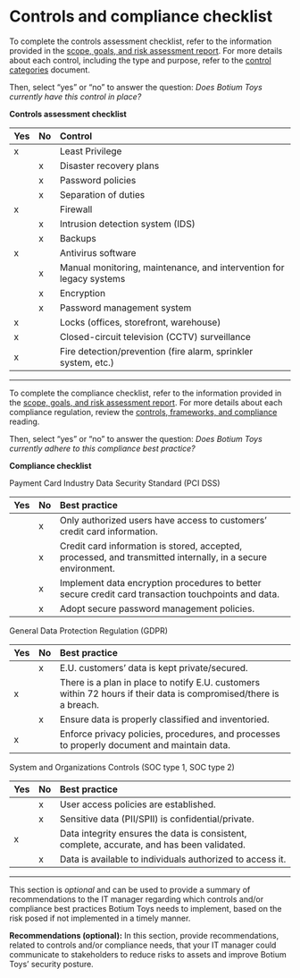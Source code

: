 # Controls and compliance checklist

To complete the controls assessment checklist, refer to the information provided in the [scope, goals, and risk assessment report](https://docs.google.com/document/d/1s2u_RuhRAI40JSh-eZHvaFsV1ZMxcNSWXifHDTOsgFc/template/preview#heading=h.evidx83t54sc). For more details about each control, including the type and purpose, refer to the [control categories](https://docs.google.com/document/d/1btezuy_bMKWoK8pd97ZuzdWB9y6au_zfkrpkfVf8ktI/template/preview) document.

Then, select “yes” or “no” to answer the question: *Does Botium Toys currently have this control in place?* 

**Controls assessment checklist**

|   Yes |     No | Control |
| ----- | ----- | :---- |
| x |  | Least Privilege |
|  | x | Disaster recovery plans |
|  |  x| Password policies |
|  | x | Separation of duties |
|x  |  | Firewall |
|  |x  | Intrusion detection system (IDS) |
|  |x  | Backups |
|x  |  | Antivirus software |
|  |x  | Manual monitoring, maintenance, and intervention for legacy systems |
|  |x  | Encryption |
|  |x  | Password management system |
|x  |  | Locks (offices, storefront, warehouse) |
|x  |  | Closed-circuit television (CCTV) surveillance |
|x  |  | Fire detection/prevention (fire alarm, sprinkler system, etc.) |

---

To complete the compliance checklist, refer to the information provided in the [scope, goals, and risk assessment report](https://docs.google.com/document/d/1s2u_RuhRAI40JSh-eZHvaFsV1ZMxcNSWXifHDTOsgFc/template/preview). For more details about each compliance regulation, review the [controls, frameworks, and compliance](https://www.coursera.org/learn/foundations-of-cybersecurity/supplement/xu4pr/controls-frameworks-and-compliance) reading.

Then, select “yes” or “no” to answer the question: *Does Botium Toys currently adhere to this compliance best practice?*

**Compliance checklist**

Payment Card Industry Data Security Standard (PCI DSS)

| Yes |     No | Best practice |
| ----- | ----- | :---- |
|  | x | Only authorized users have access to customers’ credit card information.  |
|  | x | Credit card information is stored, accepted, processed, and transmitted internally, in a secure environment. |
|  | x | Implement data encryption procedures to better secure credit card transaction touchpoints and data.  |
|  |  x| Adopt secure password management policies. |

General Data Protection Regulation (GDPR)

| Yes |     No | Best practice |
| ----- | ----- | :---- |
|  |  x| E.U. customers’ data is kept private/secured. |
| x |  | There is a plan in place to notify E.U. customers within 72 hours if their data is compromised/there is a breach. |
|  | x | Ensure data is properly classified and inventoried. |
| x |  | Enforce privacy policies, procedures, and processes to properly document and maintain data. |

System and Organizations Controls (SOC type 1, SOC type 2\) 

| Yes |     No | Best practice |
| ----- | ----- | :---- |
|  |  x| User access policies are established. |
|  | x | Sensitive data (PII/SPII) is confidential/private. |
| x |  | Data integrity ensures the data is consistent, complete, accurate, and has been validated. |
|   | x | Data is available to individuals authorized to access it. |

---

This section is *optional* and can be used to provide a summary of recommendations to the IT manager regarding which controls and/or compliance best practices Botium Toys needs to implement, based on the risk posed if not implemented in a timely manner.

**Recommendations (optional):** In this section, provide recommendations, related to controls and/or compliance needs, that your IT manager could communicate to stakeholders to reduce risks to assets and improve Botium Toys’ security posture.

